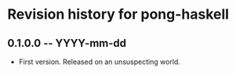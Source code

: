 # Revision history for pong-haskell

## 0.1.0.0 -- YYYY-mm-dd

* First version. Released on an unsuspecting world.
